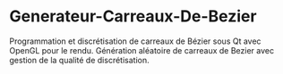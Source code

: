 # Generateur-Carreaux-De-Bezier
Programmation et discrétisation de carreaux de Bézier sous Qt avec OpenGL pour le rendu.
Génération aléatoire de carreaux de Bezier avec gestion de la qualité de discrétisation.
